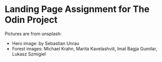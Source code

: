 # Landing Page Assignment for The Odin Project

Pictures are from unsplash:

- Hero image: by Sebastian Unrau
- Forest images: Michael Krahn, Marita Kavelashvili, Imat Bagja Gumilar, Lukasz Szmigiel
